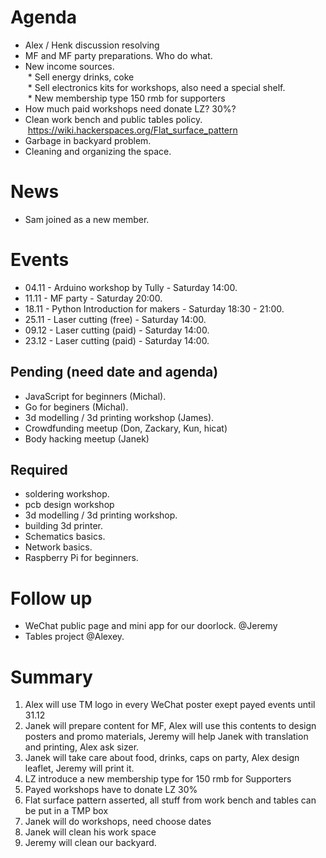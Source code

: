 # Agenda

- Alex / Henk discussion resolving   
- MF and MF party preparations. Who do what.    
- New income sources.    
  * Sell energy drinks, coke    
  * Sell electronics kits for workshops, also need a special shelf.     
  * New membership type 150 rmb for supporters    
- How much paid workshops need donate LZ? 30%? 
- Clean work bench and public tables policy.  https://wiki.hackerspaces.org/Flat_surface_pattern    
- Garbage in backyard problem.    
- Cleaning and organizing the space.   

# News

- Sam joined as a new member.  

# Events

- 04.11 - Arduino workshop by Tully - Saturday 14:00.    
- 11.11 - MF party - Saturday 20:00.    
- 18.11 - Python Introduction for makers - Saturday 18:30 - 21:00.    
- 25.11 - Laser cutting (free) - Saturday 14:00.    
- 09.12 - Laser cutting (paid) - Saturday 14:00.    
- 23.12 - Laser cutting (paid) - Saturday 14:00.    

## Pending (need date and agenda)

- JavaScript for beginners (Michal).   
- Go for beginers (Michal).   
- 3d modelling / 3d printing workshop (James).   
- Crowdfunding meetup (Don, Zackary, Kun, hicat)  
- Body hacking meetup (Janek)

## Required

- soldering workshop.  
- pcb design workshop 
- 3d modelling / 3d printing workshop.    
- building 3d printer.   
- Schematics basics.    
- Network basics.  
- Raspberry Pi for beginners.   

# Follow up

- WeChat public page and mini app for our doorlock. @Jeremy   
- Tables project @Alexey.   


# Summary

1. Alex will use TM logo in every WeChat poster exept payed events until 31.12
2. Janek will prepare content for MF, Alex will use this contents to design posters and promo materials, Jeremy will help Janek with translation and printing, Alex ask sizer.   
3. Janek will take care about food, drinks, caps on party, Alex design leaflet, Jeremy will print it.
4. LZ introduce a new membership type for 150 rmb for Supporters
5. Payed workshops have to donate LZ 30%
6. Flat surface pattern asserted, all stuff from work bench and tables can be put in a TMP box
7. Janek will do workshops, need choose dates
8. Janek will clean his work space
9. Jeremy will clean our backyard.
